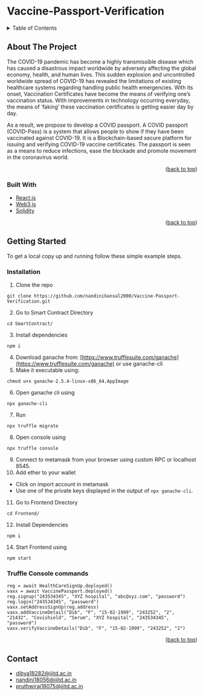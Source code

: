 
# Vaccine-Passport-Verification
<div id="top"></div>


<!-- TABLE OF CONTENTS -->
<details>
  <summary>Table of Contents</summary>
  <ol>
    <li>
      <a href="#about-the-project">About The Project</a>
      <ul>
        <li><a href="#built-with">Built With</a></li>
      </ul>
    </li>
    <li>
      <a href="#getting-started">Getting Started</a>
      <ul>
        <li><a href="#prerequisites">Prerequisites</a></li>
        <li><a href="#installation">Installation</a></li>
      </ul>
    </li>
<!--   <li> -->
      <li><a href="#contact">Contact</a></li>
<!--     </li> -->
    
  </ol>
</details>



<!-- ABOUT THE PROJECT -->
## About The Project

The COVID-19 pandemic has become a highly transmissible disease which has caused a disastrous impact worldwide by adversely affecting the global economy, health, and human lives. This sudden explosion and uncontrolled worldwide spread of COVID-19 has revealed the limitations of existing healthcare systems regarding handling public health emergencies. With its onset, Vaccination Certificates have become the means of verifying one’s vaccination status. With improvements in technology occurring everyday, the means of ‘faking’ these vaccination certificates is getting easier day by day. 

As a result, we propose to develop a COVID passport. A COVID passport (COVID-Pass) is a system that allows people to show if they have been vaccinated against COVID-19. It is a Blockchain-based secure platform for issuing and verifying COVID-19 vaccine certificates. The passport is seen as a means to reduce infections, ease the blockade and promote movement in the coronavirus world.

<p align="right">(<a href="#top">back to top</a>)</p>



### Built With

* [React.js](https://reactjs.org/)
* [Web3.js](https://web3js.readthedocs.io/en/v1.5.2/)
* [Solidity](https://docs.soliditylang.org/en/v0.8.10//)

<p align="right">(<a href="#top">back to top</a>)</p>



<!-- GETTING STARTED -->
## Getting Started

To get a local copy up and running follow these simple example steps.

### Installation
1.  Clone the repo
```
git clone https://github.com/nandinibansal2000/Vaccine-Passport-Verification.git
```
2. Go to Smart Contract Directory
  ```
  cd SmartContract/
  ```

3. Install dependencies
  ```
  npm i
  ```
4. Download ganache from:  [https://www.trufflesuite.com/ganache](https://www.trufflesuite.com/ganache) or use ganache-cli
5. Make it executable using: 
```
chmod u+x ganache-2.5.4-linux-x86_64.AppImage
```
6. Open ganache cli using 
  ```
  npx ganache-cli
  ```
7. Run 
 ```
 npx truffle migrate
 ```
8. Open console using 
 ```
 npx truffle console
 ```
9. Connect to metamask from your browser using custom RPC or localhost 8545.
10. Add ether to your wallet 
  - Click on import account in metamask  
  - Use one of the private keys displayed in the output of `npx ganache-cli`.
11. Go to Frontend Directory
```
cd Frontend/
```
12. Install Dependencies
```
npm i
```
14. Start Frontend using 
 ```
 npm start
 ```


### Truffle Console commands
```
reg = await HealthCareSignUp.deployed()
vaxx = await VaccinePassport.deployed()
reg.signup("243534345", "XYZ hospital", "abc@xyz.com", "password")
reg.login("243534345", "password")
vaxx.setAddressSignUp(reg.address)
vaxx.addVaccineDetail("Dib", "F", "15-02-1999", "243252", "2", "21432", "Covishield", "Serum", "XYZ hospital", "243534345", "password")
vaxx.verifyVaccineDetails("Dib", "F", "15-02-1999", "243252", "2")
```

<p align="right">(<a href="#top">back to top</a>)</p>



<!-- CONTACT -->
## Contact
* dibya18282@iiitd.ac.in
* nandini18056@iiitd.ac.in
* pruthwiraj18075@iiitd.ac.in


